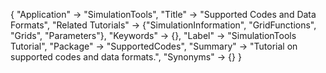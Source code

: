 {
 "Application" -> "SimulationTools",
 "Title" -> "Supported Codes and Data Formats",
 "Related Tutorials" -> {"SimulationInformation", "GridFunctions", "Grids", "Parameters"},
 "Keywords" -> {},
 "Label" -> "SimulationTools Tutorial",
 "Package" -> "SupportedCodes",
 "Summary" -> "Tutorial on supported codes and data formats.",
 "Synonyms" -> {}
 }
